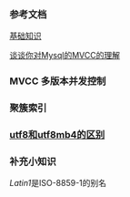 ### 参考文档

[基础知识](https://snailclimb.gitee.io/javaguide/#/docs/database/MySQL)

[谈谈你对Mysql的MVCC的理解](https://baijiahao.baidu.com/s?id=1629409989970483292&wfr=spider&for=pc)

### MVCC 多版本并发控制

### 聚簇索引

### [utf8和utf8mb4的区别](https://www.cnblogs.com/cuiqq/p/11045487.html)

### 补充小知识

*Latin1*是ISO-8859-1的别名